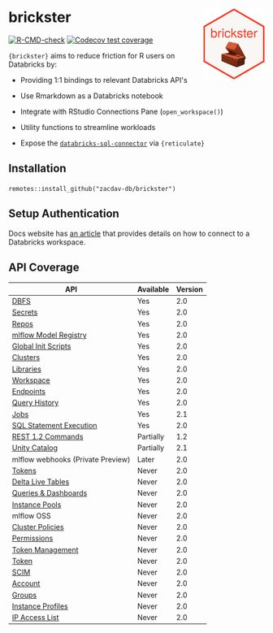 # brickster <a href='https://zacdav-db.github.io/brickster/'><img src="man/figures/logo.png" align="right" height="139"/></a>

<!-- badges: start -->

[![R-CMD-check](https://github.com/zacdav-db/brickster/workflows/R-CMD-check/badge.svg)](https://github.com/zacdav-db/brickster/actions) [![Codecov test coverage](https://codecov.io/gh/zacdav-db/brickster/branch/main/graph/badge.svg)](https://app.codecov.io/gh/zacdav-db/brickster?branch=main)

<!-- badges: end -->

`{brickster}` aims to reduce friction for R users on Databricks by:

-   Providing 1:1 bindings to relevant Databricks API's

-   Use Rmarkdown as a Databricks notebook

-   Integrate with RStudio Connections Pane (`open_workspace()`)

-   Utility functions to streamline workloads

-   Expose the [`databricks-sql-connector`](https://github.com/databricks/databricks-sql-python) via `{reticulate}`

## Installation

`remotes::install_github("zacdav-db/brickster")`

## Setup Authentication

Docs website has [an article](https://zacdav-db.github.io/brickster/articles/setup-auth.html) that provides details on how to connect to a Databricks workspace.

## API Coverage

| API                                                                                                                  | Available | Version |
|----------------------------------------------------|----------|----------|
| [DBFS](https://docs.databricks.com/dev-tools/api/latest/dbfs.html)                                                   | Yes       | 2.0     |
| [Secrets](https://docs.databricks.com/dev-tools/api/latest/secrets.html)                                             | Yes       | 2.0     |
| [Repos](https://docs.databricks.com/dev-tools/api/latest/repos.html)                                                 | Yes       | 2.0     |
| [mlflow Model Registry](https://docs.databricks.com/dev-tools/api/latest/mlflow.html)                                | Yes       | 2.0     |
| [Global Init Scripts](https://docs.databricks.com/dev-tools/api/latest/global-init-scripts.html)                     | Yes       | 2.0     |
| [Clusters](https://docs.databricks.com/dev-tools/api/latest/clusters.html)                                           | Yes       | 2.0     |
| [Libraries](https://docs.databricks.com/dev-tools/api/latest/libraries.html)                                         | Yes       | 2.0     |
| [Workspace](https://docs.databricks.com/dev-tools/api/latest/workspace.html)                                         | Yes       | 2.0     |
| [Endpoints](https://docs.databricks.com/sql/api/sql-endpoints.html)                                                  | Yes       | 2.0     |
| [Query History](https://docs.databricks.com/sql/api/query-history.html)                                              | Yes       | 2.0     |
| [Jobs](https://docs.databricks.com/dev-tools/api/latest/jobs.html)                                                   | Yes       | 2.1     |
| [SQL Statement Execution](https://docs.databricks.com/api/workspace/statementexecution)                              | Yes       | 2.0     |
| [REST 1.2 Commands](https://docs.databricks.com/dev-tools/api/1.2/index.html)                                        | Partially | 1.2     |
| [Unity Catalog](https://api-docs.databricks.com/rest/latest/unity-catalog-api-specification-2-1.html)                | Partially | 2.1     |
| mlflow webhooks (Private Preview)                                                                                    | Later     | 2.0     |
| [Tokens](https://docs.databricks.com/dev-tools/api/latest/tokens.html)                                               | Never     | 2.0     |
| [Delta Live Tables](https://docs.databricks.com/data-engineering/delta-live-tables/delta-live-tables-api-guide.html) | Never     | 2.0     |
| [Queries & Dashboards](https://docs.databricks.com/sql/api/queries-dashboards.html)                                  | Never     | 2.0     |
| [Instance Pools](https://docs.databricks.com/dev-tools/api/latest/instance-pools.html)                               | Never     | 2.0     |
| mlflow OSS                                                                                                           | Never     | 2.0     |
| [Cluster Policies](https://docs.databricks.com/dev-tools/api/latest/policies.html)                                   | Never     | 2.0     |
| [Permissions](https://docs.databricks.com/dev-tools/api/latest/permissions.html)                                     | Never     | 2.0     |
| [Token Management](https://docs.databricks.com/dev-tools/api/latest/token-management.html)                           | Never     | 2.0     |
| [Token](https://docs.databricks.com/dev-tools/api/latest/tokens.html)                                                | Never     | 2.0     |
| [SCIM](https://docs.databricks.com/dev-tools/api/latest/scim/index.html)                                             | Never     | 2.0     |
| [Account](https://docs.databricks.com/dev-tools/api/latest/account.html)                                             | Never     | 2.0     |
| [Groups](https://docs.databricks.com/dev-tools/api/latest/groups.html)                                               | Never     | 2.0     |
| [Instance Profiles](https://docs.databricks.com/dev-tools/api/latest/instance-profiles.html)                         | Never     | 2.0     |
| [IP Access List](https://docs.databricks.com/dev-tools/api/latest/ip-access-list.html)                               | Never     | 2.0     |
